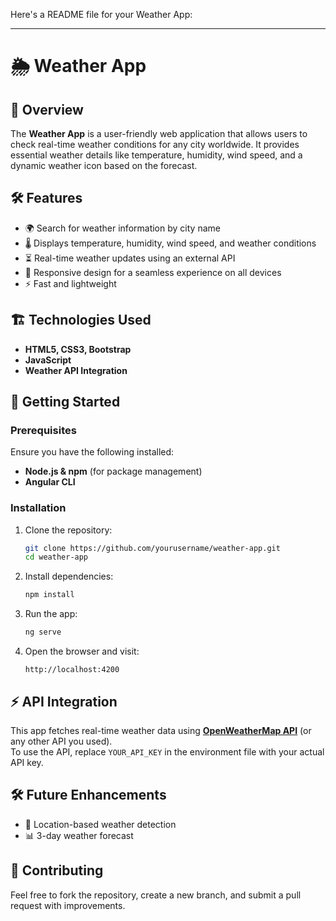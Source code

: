 Here's a README file for your Weather App:  

---

# 🌦️ Weather App  

## 📌 Overview  
The **Weather App** is a user-friendly web application that allows users to check real-time weather conditions for any city worldwide. It provides essential weather details like temperature, humidity, wind speed, and a dynamic weather icon based on the forecast.  

## 🛠️ Features  
- 🌍 Search for weather information by city name  
- 🌡️ Displays temperature, humidity, wind speed, and weather conditions  
- ⏳ Real-time weather updates using an external API  
- 🎨 Responsive design for a seamless experience on all devices  
- ⚡ Fast and lightweight  

## 🏗️ Technologies Used  
- **HTML5, CSS3, Bootstrap**  
- **JavaScript**  
- **Weather API Integration**  

## 🚀 Getting Started  

### Prerequisites  
Ensure you have the following installed:  
- **Node.js & npm** (for package management)  
- **Angular CLI**  

### Installation  
1. Clone the repository:  
   ```bash
   git clone https://github.com/yourusername/weather-app.git
   cd weather-app
   ```  
2. Install dependencies:  
   ```bash
   npm install
   ```  
3. Run the app:  
   ```bash
   ng serve
   ```  
4. Open the browser and visit:  
   ```
   http://localhost:4200
   ```  

## ⚡ API Integration  
This app fetches real-time weather data using **[OpenWeatherMap API](https://openweathermap.org/api)** (or any other API you used).  
To use the API, replace `YOUR_API_KEY` in the environment file with your actual API key.  

## 🛠️ Future Enhancements  
- 📍 Location-based weather detection  
- 📊 3-day weather forecast  

## 🤝 Contributing  
Feel free to fork the repository, create a new branch, and submit a pull request with improvements.  
